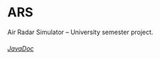 # ARS
Air Radar Simulator – University semester project.

###### [JavaDoc](https://ars.xiprox.me/docs)
